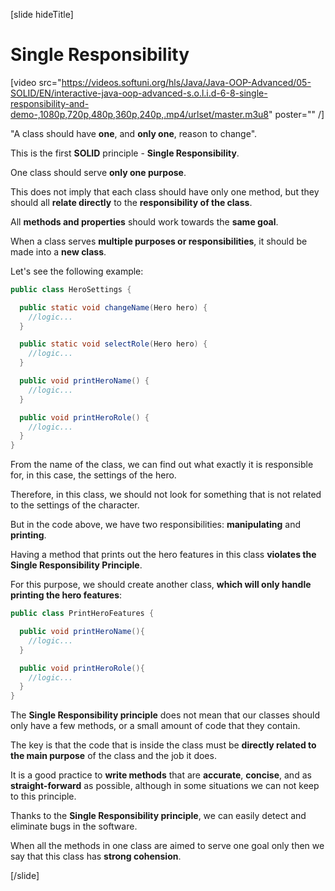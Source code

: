 [slide hideTitle]

# Single Responsibility

[video src="https://videos.softuni.org/hls/Java/Java-OOP-Advanced/05-SOLID/EN/interactive-java-oop-advanced-s.o.l.i.d-6-8-single-responsibility-and-demo-,1080p,720p,480p,360p,240p,.mp4/urlset/master.m3u8" poster="" /]

"A class should have **one**, and **only one**, reason to change".

This is the first **SOLID** principle - **Single Responsibility**.

One class should serve **only one purpose**.

This does not imply that each class should have only one method, but they should all **relate directly** to the **responsibility of the class**.

All **methods and properties** should work towards the **same goal**.

When a class serves **multiple purposes or responsibilities**, it should be made into a **new class**.

Let's see the following example:

```java
public class HeroSettings {​

  public static void changeName(Hero hero) {​
    //logic...
  }​

  public static void selectRole(Hero hero) {​
    //logic...
  }

  public void printHeroName() {
    //logic...
  }

  public void printHeroRole() {
    //logic...
  }
}
```
From the name of the class, we can find out what exactly it is responsible for, in this case, the settings of the hero. 

Therefore, in this class, we should not look for something that is not related to the settings of the character.

But in the code above, we have two responsibilities: **manipulating** and **printing**.

Having a method that prints out the hero features in this class **violates the Single Responsibility Principle**. 

For this purpose, we should create another class, **which will only handle printing the hero features**:

```java
public class PrintHeroFeatures {​

  public void printHeroName(){
    //logic...
  }

  public void printHeroRole(){
    //logic...
  }
}
```

The **Single Responsibility principle** does not mean that our classes should only have a few methods, or a small amount of code that they contain.

The key is that the code that is inside the class must be **directly related to the main purpose** of the class and the job it does. 

It is a good practice to **write methods** that are **accurate**, **concise**, and as **straight-forward** as possible, although in some situations we can not keep to this principle.

Thanks to the **Single Responsibility principle**, we can easily detect and eliminate bugs in the software.​

When all the methods in one class are aimed to serve one goal only then we say that this class has **strong cohension**.

[/slide]